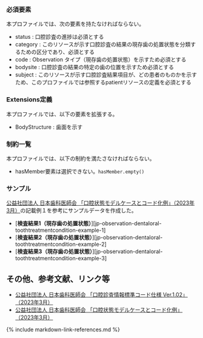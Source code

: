 ### 必須要素
本プロファイルでは、次の要素を持たなければならない。

- status : 口腔診査の進捗は必須とする
- category : このリソースが示す口腔診査の結果の現存歯の処置状態を分類するための区分であり、必須とする
- code : Observation タイプ（現存歯の処置状態）を示すため必須とする
- bodysite : 口腔診査の結果の特定の歯の位置を示すため必須とする
- subject : このリソースが示す口腔診査結果項目が、どの患者のものかを示すため、このプロファイルでは参照するpatientリソースの定義を必須とする

### Extensions定義
本プロファイルでは、以下の要素を拡張する。
- BodyStructure : 歯面を示す

### 制約一覧
本プロファイルでは、以下の制約を満たさなければならない。

- hasMember要素は選択できない。`hasMember.empty()`

<!--
## 利用方法

### OperationおよびSearch Parameter 一覧

#### Search Parameter一覧

#### Operation一覧
-->
### サンプル
 [公益社団法人 日本歯科医師会 「口腔状態モデルケースとコード化例」（2023年3月）](https://www.jda.or.jp/dentist/program/pdf/Oral-examination-Information-Standard-Code_v1.02-proportional.pdf)の記載例１を参考にサンプルデータを作成した。

* [**検査結果1（現存歯の処置状態）**][jp-observation-dentaloral-toothtreatmentcondition-example-1]  
* [**検査結果2（現存歯の処置状態）**][jp-observation-dentaloral-toothtreatmentcondition-example-2]
* [**検査結果3（現存歯の処置状態）**][jp-observation-dentaloral-toothtreatmentcondition-example-3]

## その他、参考文献、リンク等
- [公益社団法人 日本歯科医師会 「口腔診査情報標準コード仕様 Ver.1.02」（2023年3月）](https://www.jda.or.jp/dentist/program/pdf/Oral-examination-Information-Standard-Code_v1.02.pdf)
- [公益社団法人 日本歯科医師会 「口腔状態モデルケースとコード化例」（2023年3月）](https://www.jda.or.jp/dentist/program/pdf/Oral-examination-Information-Standard-Code_v1.02-proportional.pdf)

{% include markdown-link-references.md %}
